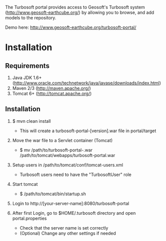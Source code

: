 The Turbosoft portal provides access to Geosoft's Turbosoft system (http://www.geosoft-earthcube.org/) by allowing you to browse, and add models to the repository. 

Demo here:
http://www.geosoft-earthcube.org/turbosoft-portal/

Installation
=============
Requirements
------------
1. Java JDK 1.6+ (http://www.oracle.com/technetwork/java/javase/downloads/index.html)
2. Maven 2/3 (http://maven.apache.org/)
3. Tomcat 6+ (http://tomcat.apache.org/)

Installation
-------------
1. $ mvn clean install
	- This will create a turbosoft-portal-[version].war file in portal/target

2. Move the war file to a Servlet container (Tomcat)
	- $ mv /path/to/turbosoft-portal-<version>.war /path/to/tomcat/webapps/turbosoft-portal.war

3. Setup users in /path/to/tomcat/conf/tomcat-users.xml
	- Turbosoft users need to have the "TurbosoftUser" role

4. Start tomcat
	- $ /path/to/tomcat/bin/startup.sh

5. Login to http://[your-server-name]:8080/turbosoft-portal

6. After first Login, go to $HOME/.turbosoft directory and open portal.properties
	- Check that the server name is set correctly
	- (Optional) Change any other settings if needed

